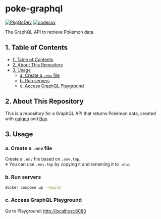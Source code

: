 # poke-graphql

[![PkgGoDev](https://pkg.go.dev/badge/github.com/kohdice/poke-graphql)](https://pkg.go.dev/github.com/kohdice/poke-graphql)
[![codecov](https://codecov.io/gh/kohdice/poke-graphql/graph/badge.svg?token=IV7F60OTG7)](https://codecov.io/gh/kohdice/poke-graphql)

The GraphQL API to retrieve Pokémon data.

## 1. Table of Contents

- [1. Table of Contents](#1-table-of-contents)
- [2. About This Repository](#2-about-this-repository)
- [3. Usage](#3-usage)
  - [a. Create a `.env` file](#a-create-a-env-file)
  - [b. Run servers](#b-run-servers)
  - [c. Access GraphQL Playground](#c-access-graphql-playground)

## 2. About This Repository

This is a repository for a GraphQL API that returns Pokémon data,
created with [gqlgen](https://github.com/99designs/gqlgen) and [Bun](https://github.com/uptrace/bun).

## 3. Usage

### a. Create a `.env` file

Create a `.env` file based on `.env.tmp`.  
※ You can use `.env.tmp` by copying it and renaming it to `.env`.

### b. Run servers

```sh
docker compose up --build
```

### c. Access GraphQL Playground

Go to Playground: [http://localhost:8080](http://localhost:8080)
